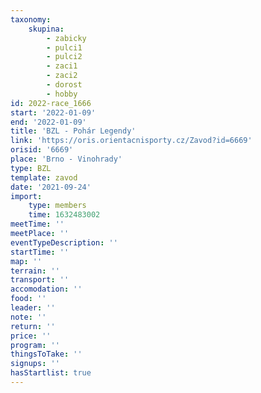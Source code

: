 ```yaml
---
taxonomy:
    skupina:
        - zabicky
        - pulci1
        - pulci2
        - zaci1
        - zaci2
        - dorost
        - hobby
id: 2022-race_1666
start: '2022-01-09'
end: '2022-01-09'
title: 'BZL - Pohár Legendy'
link: 'https://oris.orientacnisporty.cz/Zavod?id=6669'
orisid: '6669'
place: 'Brno - Vinohrady'
type: BZL
template: zavod
date: '2021-09-24'
import:
    type: members
    time: 1632483002
meetTime: ''
meetPlace: ''
eventTypeDescription: ''
startTime: ''
map: ''
terrain: ''
transport: ''
accomodation: ''
food: ''
leader: ''
note: ''
return: ''
price: ''
program: ''
thingsToTake: ''
signups: ''
hasStartlist: true
---
```


